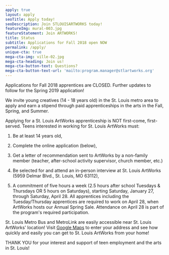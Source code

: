 ```yaml
---
apply: true
layout: apply
seoTitle: Apply today!
seoDescription: Join STLOUISARTWORKS today!
featureImg: mural-003.jpg
featureStatement: Join ARTWORKS!
title: Status
subtitle: Applications for Fall 2018 open NOW
permalink: /apply/
unique-cta: true
mega-cta-img: ville-02.jpg
mega-cta-heading: Join us!
mega-cta-button-text: Questions?
mega-cta-button-text-url: 'mailto:program.manager@stlartworks.org'
---
```


Applications for Fall 2018 apprentices are CLOSED. Further updates to follow for the Spring 2019 application!

We invite young creatives (14 - 18 years old) in the St. Louis metro area to apply and earn a stipend through paid apprenticeships in the arts in the Fall, Spring, and Summer.

Applying for a St. Louis ArtWorks apprenticeship is NOT first-come, first-served. Teens interested in working for St. Louis ArtWorks must:

1) Be at least 14 years old,

2) Complete the online application (below),

3) Get a letter of recommendation sent to ArtWorks by a non-family member (teacher, after-school activity supervisor, church member, etc.)

4) Be selected for and attend an in-person interview at St. Louis ArtWorks (5959 Delmar Blvd., St. Louis, MO 63112),

5) A commitment of five hours a week (2.5 hours after school Tuesdays & Thursdays OR 5 hours on Saturdays), starting Saturday, January 27, through Saturday, April 28. All apprentices including the Tuesday/Thursday apprentices are required to work on April 28, when ArtWorks hosts our Annual Spring Sale. Attendance on April 28 is part of the program's required participation.&nbsp;

St. Louis Metro Bus and MetroLink are easily accessible near St. Louis ArtWorks' location! Visit [Google Maps](https://www.google.com/maps/dir//5959+Delmar+Blvd,+St.+Louis,+MO+63112/@38.655097,-90.3627863,12z/data=!3m1!4b1!4m9!4m8!1m0!1m5!1m1!1s0x87df4aacff3b279d:0x6cca80677b840219!2m2!1d-90.2927463!2d38.6551179!3e3) to enter your address and see how quickly and easily you can get to St. Louis ArtWorks from your home!

THANK YOU for your interest and support of teen employment and the arts in St. Louis!